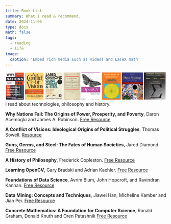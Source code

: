 ```yaml
---
title: Book List
summary: What I read & recommend.
date: 2024-11-05
type: docs
math: false
tags:
  - reading
  - life
image:
  caption: 'Embed rich media such as videos and LaTeX math'
---
```

![Scenario 1: Across columns](books.png)
I read about technologies, philosophy and history.

**Why Nations Fail: The Origins of Power, Prosperity, and Poverty**, Daron Acemoglu and James A. Robinson. [Free Resource](https://ia601506.us.archive.org/27/items/WhyNationsFailTheOriginsODaronAcemoglu/Why-Nations-Fail_-The-Origins-o-Daron-Acemoglu.pdf)

**A Conflict of Visions: Ideological Origins of Political Struggles**, Thomas Sowell. [Resource](https://archive.org/details/conflictofvision0000sowe)

**Guns, Germs, and Steel: The Fates of Human Societies**, Jared Diamond. [Free Resource](https://ia600201.us.archive.org/26/items/fp_Jared_Diamond-Guns_Germs_and_Steel/Jared_Diamond-Guns_Germs_and_Steel.pdf)

**A History of Philosophy**, Frederick Copleston. [Free Resource](https://archive.org/details/historyofphiloso03copl/page/n11/mode/2up)

**Learning OpenCV**, Gary Bradski and Adrian Kaehler. [Free Resource](https://github.com/JiashuWu/Books/blob/master/Computer%20Vision/Learning%20OpenCV%20OReilly.pdf)

**Foundations of Data Science**, Avrim Blum, John Hopcroft, and Ravindran Kannan. [Free Resource](https://github.com/JiashuWu/Books/blob/master/Data%20Science/Foundations%20of%20Data%20Science%20-%20Microsoft.pdf)

**Data Mining: Concepts and Techniques**, Jiawei Han, Micheline Kamber and Jian Pei. [Free Resource](https://github.com/JiashuWu/Books/blob/master/Data%20Mining/Data%20Mining%20Concepts%20and%20Techniques_3ed.pdf)

**Concrete Mathematics: A Foundation for Computer Science**, Ronald Graham, Donald Knuth and Oren Patashnik [Free Resource](https://github.com/djtrack16/thyme/blob/master/math/Concrete%20Mathematics%20A%20Foundation%20of%20Computer%20Science%202nd%20Edition.pdf)
